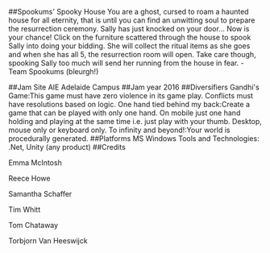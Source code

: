##Spookums' Spooky House
You are a ghost, cursed to roam a haunted house for all eternity, that is until you can find an unwitting soul to prepare the resurrection ceremony. Sally has just knocked on your door... Now is your chance! Click on the furniture scattered through the house to spook Sally into doing your bidding. She will collect the ritual items as she goes and when she has all 5, the resurrection room will open. Take care though, spooking Sally too much will send her running from the house in fear. - Team Spookums (bleurgh!)

##Jam Site
AIE Adelaide Campus
##Jam year 
2016
##Diversifiers
Gandhi's Game:This game must have zero violence in its game play. Conflicts must have resolutions based on logic.
One hand tied behind my back:Create a game that can be played with only one hand. On mobile just one hand holding and playing at the same time i.e. just play with your thumb. Desktop, mouse only or keyboard only.
To infinity and beyond!:Your world is procedurally generated.
##Platforms
MS Windows
Tools and Technologies: 
.Net, Unity (any product)
##Credits 

Emma McIntosh

Reece Howe

Samantha Schaffer

Tim Whitt

Tom Chataway

Torbjorn Van Heeswijck
